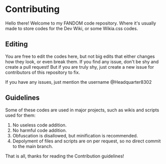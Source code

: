 # Contributing
Hello there! Welcome to my FANDOM code repository. Where it's usually made to store codes for the Dev Wiki, or some Wikia.css codes.

## Editing
You are free to edit the codes here, but not big edits that either changes how they look, or even break them. If you find any issue, don't be shy and create a pull request! But if you are truly shy, just create a new issue for contributors of this repository to fix.

If you have any issues, just mention the username @Headquarter8302

## Guidelines
Some of these codes are used in major projects, such as wikis and scripts used for them:

1. No useless code addition.
2. No harmful code addition.
3. Obfuscation is disallowed, but minification is recommended.
4. Depolyment of files and scripts are on per request, so no direct commit to the main branch.

That is all, thanks for reading the Contribution guidelines!
